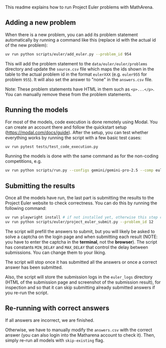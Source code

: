 This readme explains how to run Project Euler problems with MathArena.

## Adding a new problem

When there is a new problem, you can add its problem statement automatically by running a command like this (replace id with the actual id of the new problem):

```bash
uv run python scripts/euler/add_euler.py --problem_id 954
```

This will add the problem statement to the `data/euler/euler/problems` directory and update the `source.csv` file which maps the ids shown in the table to the actual problem id in the format `eulerXXX` (e.g. `euler955` for problem `955`). It will also set the answer to "none" in the `answers.csv` file.

Note: These problem statements have HTML in them such as `<p>...</p>`. You can manually remove these from the problem statements.

## Running the models

For most of the models, code execution is done remotely using Modal. You can create an account there and follow the quickstart setup (https://modal.com/docs/guide).
After the setup, you can test whether everything works by running the script with a few basic test cases:

```bash
uv run pytest tests/test_code_execution.py
```
Running the models is done with the same command as for the non-coding competitions, e.g.

```bash
uv run python scripts/run.py --configs gemini/gemini-pro-2.5 --comp euler/euler --skip-existing
```

## Submitting the results

Once all the models have run, the last part is submitting the results to the Project Euler website to check correctness. You can do this by running the following command:

```bash
uv run playwright install # if not installed yet, otherwise this step can be skipped
uv run python scripts/euler/project_euler_submit.py --problem_id 12
```

The script will prefill the answers to submit, but you will likely be asked to solve a captcha on the login page and when submitting each result (NOTE: you have to enter the captcha in the **terminal**, not the **browser**).
The script has constants `MIN_DELAY` and `MAX_DELAY` that control the delay between submissions. You can change them to your liking.

The script will stop once it has submitted all the answers or once a correct answer has been submitted.

Also, the script will store the submission logs in the `euler_logs` directory (HTML of the submission page and screenshot of the submission result), for inspection and so that it can skip submitting already submitted answers if you re-run the script.

## Re-running with correct answers

If all answers are incorrect, we are finished. 

Otherwise, we have to manually modify the `answers.csv` with the correct answer (you can also login into the Matharena account to check it). Then, simply re-run all models with `skip-existing` flag.